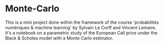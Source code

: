 # Monte-Carlo

This is a mini project done within the framework of the course 'probabilités numériques & machine learning' by Sylvain Le Corff and Vincent Lemaire. It's a notebook on a parametric study of the European Call price under the Black & Scholes model with a Monte Carlo estimator. 
